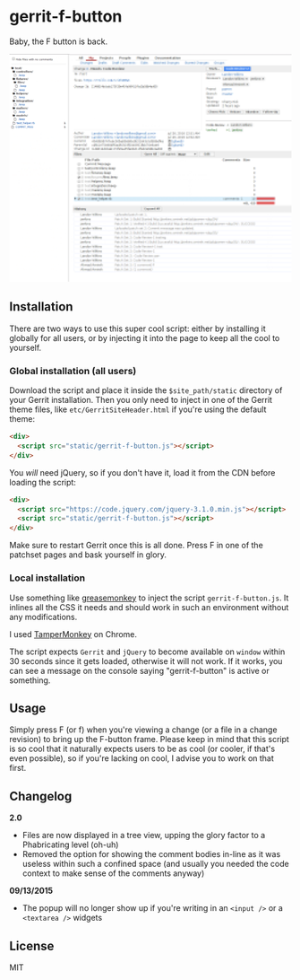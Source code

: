 # gerrit-f-button

Baby, the F button is back.

![gerrit-f-button screenshot](./gerrit-f-button-v2.0.png)

## Installation

There are two ways to use this super cool script: either by installing it
globally for all users, or by injecting it into the page to keep all the
cool to yourself.

### Global installation (all users)

Download the script and place it inside the `$site_path/static` directory
of your Gerrit installation. Then you only need to inject in one of the
Gerrit theme files, like `etc/GerritSiteHeader.html` if you're using the default theme:

```html
<div>
  <script src="static/gerrit-f-button.js"></script>
</div>
```

You *will* need jQuery, so if you don't have it, load it from the
CDN before loading the script:

```html
<div>
  <script src="https://code.jquery.com/jquery-3.1.0.min.js"></script>
  <script src="static/gerrit-f-button.js"></script>
</div>
```

Make sure to restart Gerrit once this is all done. Press F in one
of the patchset pages and bask yourself in glory.

### Local installation

Use something like [greasemonkey](http://www.greasespot.net/) to inject the
script `gerrit-f-button.js`. It inlines all the CSS it needs and should work
in such an environment without any modifications.

I used [TamperMonkey](http://tampermonkey.net/) on Chrome.

The script expects `Gerrit` and `jQuery` to become available on `window` 
within 30 seconds since it gets loaded, otherwise it will not work. If it works, you can see a message on the console saying "gerrit-f-button" is active or something.

## Usage

Simply press F (or f) when you're viewing a change (or a file in a change revision) to bring up the F-button frame. Please keep in mind that this
script is so cool that it naturally expects users to be as cool (or cooler,
if that's even possible), so if you're lacking on cool, I advise you to
work on that first.

## Changelog

**2.0**

- Files are now displayed in a tree view, upping the glory factor to a 
  Phabricating level (oh-uh)
- Removed the option for showing the comment bodies in-line as it was useless
  within such a confined space (and usually you needed the code context to
  make sense of the comments anyway)

**09/13/2015**

- The popup will no longer show up if you're writing in an `<input />` or a `<textarea />` widgets

## License

MIT
